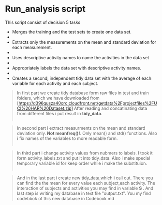 Run_analysis script
=========

This script consist of decision 5 tasks
- Merges the training and the test sets to create one data set.
- 
-  Extracts only the measurements on the mean and standard deviation for each measurement. 
-  
-  Uses descriptive activity names to name the activities in the data set
-  
-  Appropriately labels the data set with descriptive activity names. 
-  
-  Creates a second, independent tidy data set with the average of each variable for each activity and each subject. 


>  In first part we create tidy database form raw files in test and train folders, which we have downloaded from [https://d396qusza40orc.cloudfront.net/getdata%2Fprojectfiles%2FUCI%20HAR%20Dataset.zip] After reading and concatinating data from different files i put result in <b>tidy_data</b>.<br><br>

>  In second part i extract measurments on the mean and standard deviation only.<b> Not meanfreq()!</b>. Only mean() and std() functions. Also i fix names of the variables to more readable form. <br><br>

>  In third part i change activity values from nubmers to labels. I took it form activity_labels.txt and put it into tidy_data. Also i make special temporary variable id for keep order while i make the substituion. <br><br>

>  And in the last part i create new tidy_data,which i call out. There you can find the the mean for every value each subject,each activity. The interaction of subjects and activities you may find in variable <b> S </b>. And last step is writing my database in text file "output.txt". You my find codebbok of this new database in Codebook.md



